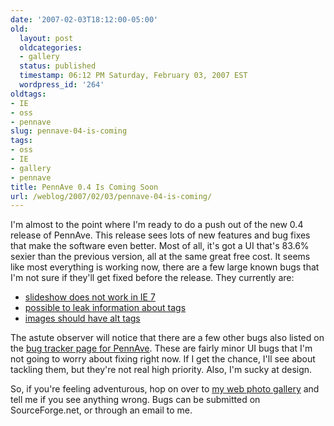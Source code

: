 ```yaml
---
date: '2007-02-03T18:12:00-05:00'
old:
  layout: post
  oldcategories:
  - gallery
  status: published
  timestamp: 06:12 PM Saturday, February 03, 2007 EST
  wordpress_id: '264'
oldtags:
- IE
- oss
- pennave
slug: pennave-04-is-coming
tags:
- oss
- IE
- gallery
- pennave
title: PennAve 0.4 Is Coming Soon
url: /weblog/2007/02/03/pennave-04-is-coming/
---
```


I'm almost to the point where I'm ready to do a push out of the new 0.4 release of PennAve.  This release sees lots of new features and bug fixes that make the software even better.  Most of all, it's got a UI that's 83.6% sexier than the previous version, all at the same great free cost. It seems like most everything is working now, there are a few large known bugs that I'm not sure if they'll get fixed before the release.  They currently are:

  * [slideshow does not work in IE 7](http://sourceforge.net/tracker/index.php?func=detail&aid=1651523&group_id=110753&atid=657348)
  * [possible to leak information about tags](http://sourceforge.net/tracker/index.php?func=detail&aid=1651525&group_id=110753&atid=657348)
  * [images should have alt tags](http://sourceforge.net/tracker/index.php?func=detail&aid=1651528&group_id=110753&atid=657348)

The astute observer will notice that there are a few other bugs also listed on the [bug tracker page for PennAve](http://sourceforge.net/tracker/?atid=657348&group_id=110753&func=browse). These are fairly minor UI bugs that I'm not going to worry about fixing right now. If I get the chance, I'll see about tackling them, but they're not real high priority.  Also, I'm sucky at design.

So, if you're feeling adventurous, hop on over to [my web photo gallery](http://patrick.wagstrom.net/gallery/) and tell me if you see anything wrong.  Bugs can be submitted on SourceForge.net, or through an email to me.